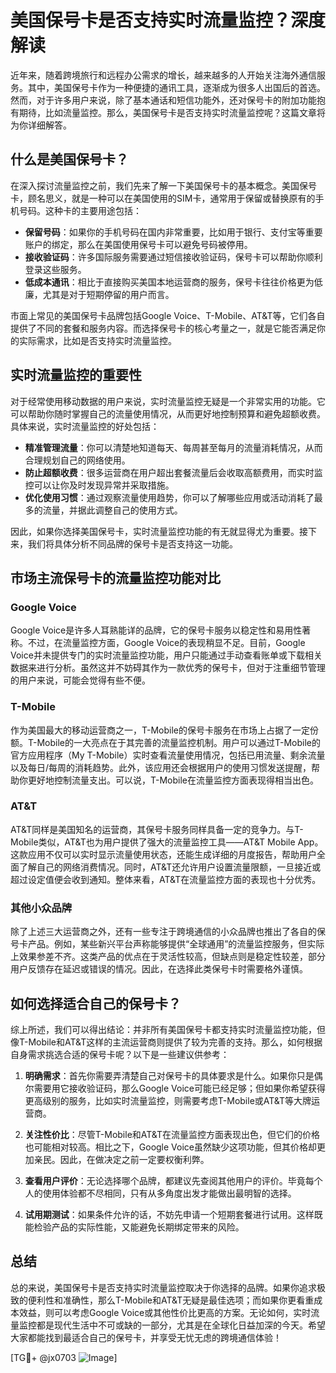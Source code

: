 # 美国保号卡是否支持实时流量监控？深度解读

近年来，随着跨境旅行和远程办公需求的增长，越来越多的人开始关注海外通信服务。其中，美国保号卡作为一种便捷的通讯工具，逐渐成为很多人出国后的首选。然而，对于许多用户来说，除了基本通话和短信功能外，还对保号卡的附加功能抱有期待，比如流量监控。那么，美国保号卡是否支持实时流量监控呢？这篇文章将为你详细解答。

## 什么是美国保号卡？

在深入探讨流量监控之前，我们先来了解一下美国保号卡的基本概念。美国保号卡，顾名思义，就是一种可以在美国使用的SIM卡，通常用于保留或替换原有的手机号码。这种卡的主要用途包括：

- **保留号码**：如果你的手机号码在国内非常重要，比如用于银行、支付宝等重要账户的绑定，那么在美国使用保号卡可以避免号码被停用。
- **接收验证码**：许多国际服务需要通过短信接收验证码，保号卡可以帮助你顺利登录这些服务。
- **低成本通讯**：相比于直接购买美国本地运营商的服务，保号卡往往价格更为低廉，尤其是对于短期停留的用户而言。

市面上常见的美国保号卡品牌包括Google Voice、T-Mobile、AT&T等，它们各自提供了不同的套餐和服务内容。而选择保号卡的核心考量之一，就是它能否满足你的实际需求，比如是否支持实时流量监控。

## 实时流量监控的重要性

对于经常使用移动数据的用户来说，实时流量监控无疑是一个非常实用的功能。它可以帮助你随时掌握自己的流量使用情况，从而更好地控制预算和避免超额收费。具体来说，实时流量监控的好处包括：

- **精准管理流量**：你可以清楚地知道每天、每周甚至每月的流量消耗情况，从而合理规划自己的网络使用。
- **防止超额收费**：很多运营商在用户超出套餐流量后会收取高额费用，而实时监控可以让你及时发现异常并采取措施。
- **优化使用习惯**：通过观察流量使用趋势，你可以了解哪些应用或活动消耗了最多的流量，并据此调整自己的使用方式。

因此，如果你选择美国保号卡，实时流量监控功能的有无就显得尤为重要。接下来，我们将具体分析不同品牌的保号卡是否支持这一功能。

## 市场主流保号卡的流量监控功能对比

### Google Voice

Google Voice是许多人耳熟能详的品牌，它的保号卡服务以稳定性和易用性著称。不过，在流量监控方面，Google Voice的表现稍显不足。目前，Google Voice并未提供专门的实时流量监控功能，用户只能通过手动查看账单或下载相关数据来进行分析。虽然这并不妨碍其作为一款优秀的保号卡，但对于注重细节管理的用户来说，可能会觉得有些不便。

### T-Mobile

作为美国最大的移动运营商之一，T-Mobile的保号卡服务在市场上占据了一定份额。T-Mobile的一大亮点在于其完善的流量监控机制。用户可以通过T-Mobile的官方应用程序（My T-Mobile）实时查看流量使用情况，包括已用流量、剩余流量以及每日/每周的消耗趋势。此外，该应用还会根据用户的使用习惯发送提醒，帮助你更好地控制流量支出。可以说，T-Mobile在流量监控方面表现得相当出色。

### AT&T

AT&T同样是美国知名的运营商，其保号卡服务同样具备一定的竞争力。与T-Mobile类似，AT&T也为用户提供了强大的流量监控工具——AT&T Mobile App。这款应用不仅可以实时显示流量使用状态，还能生成详细的月度报告，帮助用户全面了解自己的网络消费情况。同时，AT&T还允许用户设置流量限额，一旦接近或超过设定值便会收到通知。整体来看，AT&T在流量监控方面的表现也十分优秀。

### 其他小众品牌

除了上述三大运营商之外，还有一些专注于跨境通信的小众品牌也推出了各自的保号卡产品。例如，某些新兴平台声称能够提供“全球通用”的流量监控服务，但实际上效果参差不齐。这类产品的优点在于灵活性较高，但缺点则是稳定性较差，部分用户反馈存在延迟或错误的情况。因此，在选择此类保号卡时需要格外谨慎。

## 如何选择适合自己的保号卡？

综上所述，我们可以得出结论：并非所有美国保号卡都支持实时流量监控功能，但像T-Mobile和AT&T这样的主流运营商则提供了较为完善的支持。那么，如何根据自身需求挑选合适的保号卡呢？以下是一些建议供参考：

1. **明确需求**：首先你需要弄清楚自己对保号卡的具体要求是什么。如果你只是偶尔需要用它接收验证码，那么Google Voice可能已经足够；但如果你希望获得更高级别的服务，比如实时流量监控，则需要考虑T-Mobile或AT&T等大牌运营商。

2. **关注性价比**：尽管T-Mobile和AT&T在流量监控方面表现出色，但它们的价格也可能相对较高。相比之下，Google Voice虽然缺少这项功能，但其价格却更加亲民。因此，在做决定之前一定要权衡利弊。

3. **查看用户评价**：无论选择哪个品牌，都建议先查阅其他用户的评价。毕竟每个人的使用体验都不尽相同，只有从多角度出发才能做出最明智的选择。

4. **试用期测试**：如果条件允许的话，不妨先申请一个短期套餐进行试用。这样既能检验产品的实际性能，又能避免长期绑定带来的风险。

## 总结

总的来说，美国保号卡是否支持实时流量监控取决于你选择的品牌。如果你追求极致的便利性和准确性，那么T-Mobile和AT&T无疑是最佳选项；而如果你更看重成本效益，则可以考虑Google Voice或其他性价比更高的方案。无论如何，实时流量监控都是现代生活中不可或缺的一部分，尤其是在全球化日益加深的今天。希望大家都能找到最适合自己的保号卡，并享受无忧无虑的跨境通信体验！

[TG💪+ @jx0703 ![Image](https://github.com/user-attachments/assets/dbca1d08-cadb-493c-b0ec-ad6f7a83f270)]